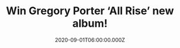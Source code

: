 ---
campaign-uuid: "c-233d8cc0-653e-4fef-993d-8deddd6277c7"
type: "Competition"
category: "Music"
date: "2020-09-01T06:00:00.000Z"
end-date: "2020-10-01T23:59:00.000Z"
disable-form: false
is_promoted: false
has_entry_page: true
title: "Win Gregory Porter ‘All Rise’ new album!"
competition-description: "<p>Grammy award-winning singing sensation Gregory Porter’\
  s 6th studio album, ‘All Rise’, is a heart-felt, joyful celebration of the evolution\
  \ of his art to something even more emphatic, emotive, intimate, and universal.\
  \ We are giving away a copy of his new record to you.</p>\n<p>Want it? Click below\
  \ for a chance to win.</p>\n"
hero-header: "Win Gregory Porter ‘All Rise’ new album!"
terms-confirmation: "N/A"
banner-img: "https://assets.expresslyapp.com/asset-5ae15315-efab-4e4d-9611-372ebaa42c10.jpg"
logo-left-href: "AAA.nme.com"
logo-left-image: "https://assets.expresslyapp.com/asset-4cadb4b8-ab9d-4310-bff7-8d4437a5e10b.jpg"
logo-left-title: "NME AAA"
bg-image-hero: "https://assets.expresslyapp.com/asset-6acf48c0-1b2d-4109-85cb-88b9479da6b7.jpg"
bg-image-first: "https://assets.expresslyapp.com/asset-2a54b54f-b8b3-45df-8eb5-6cfd36c90fac.jpg"
section1-content: "<p>Along with producer Troy Miller (Laura Mvula, Jamie Cullum,\
  \ Emili Sandé), Gregory takes us higher than ever with this uplifting album. The\
  \ album marks a return to Porter's beloved original songwriting - heart-on-sleeve\
  \ lyrics imbued with everyday philosophy and real-life detail, set to a stirring\
  \ mix of jazz, soul, blues and gospel.</p>\n<p>Click below and it could be yours.</p>\n"
entry-title: "Win Gregory Porter ‘All Rise’ new album!"
entry-content: "<p>Enter the draw to win Gregory Porter ‘All Rise’ new album by completing\
  \ the form below before 23:59 on the 1st of October 2020.</p>\n"
has-winner: false
prize-description: "Gregory Porter ‘All Rise’ new album!"
special-conditions: "Multiple entries are allowed up to one every day.\r\n\r\nThis\
  \ competition is also available on: https://club.expressly.io/competitions/gregory-porter-all-rise-cd"
country-restrictions:
- "GB"
---